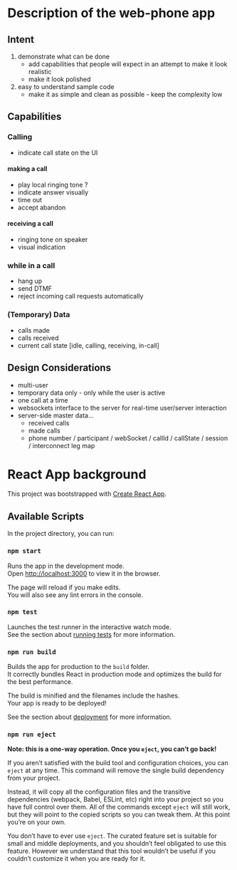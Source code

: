 # Description of the web-phone app

## Intent

1. demonstrate what can be done
   - add capabilities that people will expect in an attempt to make it look realistic
   - make it look polished
2. easy to understand sample code
   - make it as simple and clean as possible - keep the complexity low

## Capabilities

### Calling

- indicate call state on the UI

#### making a call

- play local ringing tone ?
- indicate answer visually
- time out
- accept abandon

#### receiving a call

- ringing tone on speaker
- visual indication

### while in a call

- hang up
- send DTMF
- reject incoming call requests automatically

### (Temporary) Data

- calls made
- calls received
- current call state [idle, calling, receiving, in-call]

## Design Considerations

- multi-user
- temporary data only - only while the user is active
- one call at a time
- websockets interface to the server for real-time user/server interaction
- server-side master data...
  - received calls
  - made calls
  - phone number / participant / webSocket / callId / callState / session / interconnect leg map

# React App background

This project was bootstrapped with [Create React App](https://github.com/facebook/create-react-app).

## Available Scripts

In the project directory, you can run:

### `npm start`

Runs the app in the development mode.\
Open [http://localhost:3000](http://localhost:3000) to view it in the browser.

The page will reload if you make edits.\
You will also see any lint errors in the console.

### `npm test`

Launches the test runner in the interactive watch mode.\
See the section about [running tests](https://facebook.github.io/create-react-app/docs/running-tests) for more information.

### `npm run build`

Builds the app for production to the `build` folder.\
It correctly bundles React in production mode and optimizes the build for the best performance.

The build is minified and the filenames include the hashes.\
Your app is ready to be deployed!

See the section about [deployment](https://facebook.github.io/create-react-app/docs/deployment) for more information.

### `npm run eject`

**Note: this is a one-way operation. Once you `eject`, you can’t go back!**

If you aren’t satisfied with the build tool and configuration choices, you can `eject` at any time. This command will remove the single build dependency from your project.

Instead, it will copy all the configuration files and the transitive dependencies (webpack, Babel, ESLint, etc) right into your project so you have full control over them. All of the commands except `eject` will still work, but they will point to the copied scripts so you can tweak them. At this point you’re on your own.

You don’t have to ever use `eject`. The curated feature set is suitable for small and middle deployments, and you shouldn’t feel obligated to use this feature. However we understand that this tool wouldn’t be useful if you couldn’t customize it when you are ready for it.
